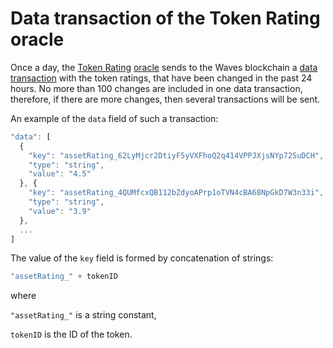 # Data transaction of the Token Rating oracle

Once a day, the [Token Rating](https://oracles.wavesexplorer.com/oracle/3P2eDV4pWJGmPjLGLrW4dsMA53te4gzkwnH) [oracle](/waves-oracles/oracle.md) sends to the Waves blockchain a [data transaction](/blockchain/transaction-type/data-transaction.md) with the token ratings, that have been changed in the past 24 hours. No more than 100 changes are included in one data transaction, therefore, if there are more changes, then several transactions will be sent.

An example of the `data` field of such a transaction:

```js
"data": [
  {
    "key": "assetRating_62LyMjcr2DtiyF5yVXFhoQ2q414VPPJXjsNYp72SuDCH",
    "type": "string",
    "value": "4.5"
  }, {
    "key": "assetRating_4QUMfcxQB112bZdyoAPrp1oTVN4cBA68NpGkD7W3n33i",
    "type": "string",
    "value": "3.9"
  },
  ...
]
```

The value of the `key` field is formed by concatenation of strings:

```js
"assetRating_" + tokenID
```

where

`"assetRating_"` is a string constant,

`tokenID` is the ID of the token.
